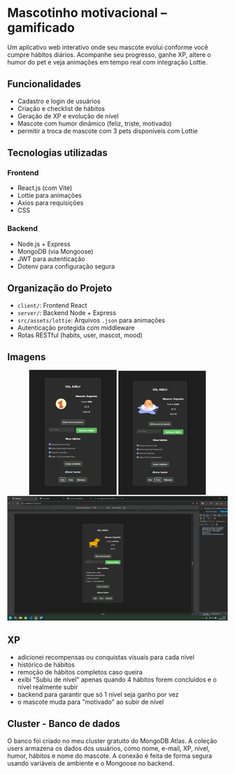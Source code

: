 # Mascotinho motivacional – gamificado

Um aplicativo web interativo onde seu mascote evolui conforme você cumpre hábitos diários. Acompanhe seu progresso, ganhe XP, altere o humor do pet e veja animações em tempo real com integração Lottie.


## Funcionalidades

- Cadastro e login de usuários
- Criação e checklist de hábitos
- Geração de XP e evolução de nível
- Mascote com humor dinâmico (feliz, triste, motivado)
- permitir a troca de mascote com 3 pets disponíveis com Lottie


## Tecnologias utilizadas

### **Frontend**
- React.js (com Vite)
- Lottie para animações
- Axios para requisições
- CSS

### **Backend**
- Node.js + Express
- MongoDB (via Mongoose)
- JWT para autenticação
- Dotenv para configuração segura


## Organização do Projeto

- `client/`: Frontend React
- `server/`: Backend Node + Express
- `src/assets/lottie`: Arquivos `.json` para animações
- Autenticação protegida com middleware
- Rotas RESTful (habits, user, mascot, mood)


## Imagens

<div align="center">

<tr>
<td align="center">
  <img src="https://raw.githubusercontent.com/karimoreira/habbitpet/master/client/src/assets/screenshots/motivadodog.png" width="200" />
</td>
<td align="center">
  <img src="https://raw.githubusercontent.com/karimoreira/habbitpet/master/client/src/assets/screenshots/triste.png" width="200" />
</td>
</tr>

<br />

<img src="https://raw.githubusercontent.com/karimoreira/habbitpet/master/client/src/assets/screenshots/mascote.png" width="700" />

</div>


## XP
- adicionei recompensas ou conquistas visuais para cada nível
- histórico de hábitos 
- remoção de hábitos completos caso queira
- exibi "Subiu de nível" apenas quando 4 hábitos forem concluídos e o nível realmente subir
- backend para garantir que só 1 nível seja ganho por vez
- o mascote muda para "motivado" ao subir de nível

## Cluster - Banco de dados 

O banco foi criado no meu cluster gratuito do MongoDB Atlas. A coleção users armazena os dados dos usuários, como nome, e-mail, XP, nível, humor, hábitos e nome do mascote. A conexão é feita de forma segura usando variáveis de ambiente e o Mongoose no backend.

